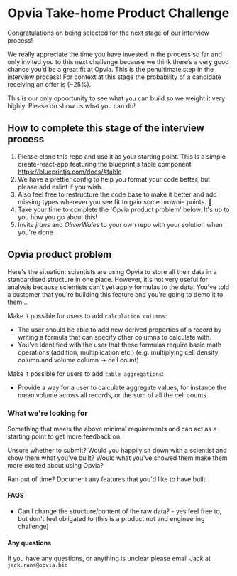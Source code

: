 # Opvia Take-home Product Challenge

Congratulations on being selected for the next stage of our interview process!

We really appreciate the time you have invested in the process so far and only invited you to this next challenge because we think there’s a very good chance you’d be a great fit at Opvia. This is the penultimate step in the interview process! For context at this stage the probability of a candidate receiving an offer is (~25%).

This is our only opportunity to see what you can build so we weight it very highly. Please do show us what you can do!

## How to complete this stage of the interview process

1. Please clone this repo and use it as your starting point. This is a simple create-react-app featuring the blueprintjs table component https://blueprintjs.com/docs/#table
2. We have a prettier config to help you format your code better, but please add eslint if you wish.
3. Also feel free to restructure the code base to make it better and add missing types wherever you see fit to gain some brownie points. 🎉
4. Take your time to complete the 'Opvia product problem' below. It's up to you how you go about this!
5. Invite _jrans_ and _OliverWales_ to your own repo with your solution when you're done

## Opvia product problem

Here's the situation: scientists are using Opvia to store all their data in a standardised structure in one place. However, it's not very useful for analysis because scientists can't yet apply formulas to the data. You've told a customer that you're building this feature and you're going to demo it to them...

Make it possible for users to add `calculation columns`:

- The user should be able to add new derived properties of a record by writing a formula that can specify other columns to calculate with.
- You've identified with the user that these formulas require basic math operations (addition, multiplication etc.) (e.g. multiplying cell density column and volume column -> cell count)

Make it possible for users to add `table aggregations`:

- Provide a way for a user to calculate aggregate values, for instance the mean volume across all records, or the sum of all the cell counts.

### What we're looking for

Something that meets the above minimal requirements and can act as a starting point to get more feedback on.

Unsure whether to submit? Would you happily sit down with a scientist and show them what you've built? Would what you've showed them make them more excited about using Opvia?

Ran out of time? Document any features that you'd like to have built.

#### FAQS

- Can I change the structure/content of the raw data? - yes feel free to, but don't feel obligated to (this is a product not and engineering challenge)

#### Any questions

If you have any questions, or anything is unclear please email Jack at `jack.rans@opvia.bio`
